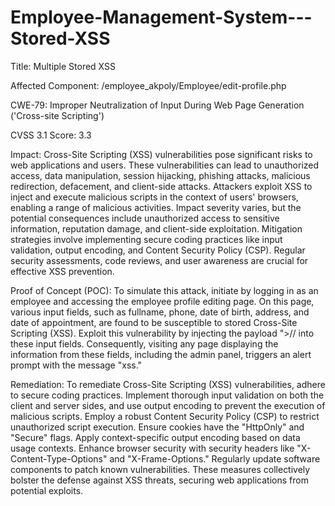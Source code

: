 # Employee-Management-System---Stored-XSS


Title: Multiple Stored XSS

Affected Component: /employee_akpoly/Employee/edit-profile.php

CWE-79: Improper Neutralization of Input During Web Page Generation ('Cross-site Scripting')

CVSS 3.1 Score: 3.3

Impact: Cross-Site Scripting (XSS) vulnerabilities pose significant risks to web applications and users. These vulnerabilities can lead to unauthorized access, data manipulation, session hijacking, phishing attacks, malicious redirection, defacement, and client-side attacks. Attackers exploit XSS to inject and execute malicious scripts in the context of users' browsers, enabling a range of malicious activities. Impact severity varies, but the potential consequences include unauthorized access to sensitive information, reputation damage, and client-side exploitation. Mitigation strategies involve implementing secure coding practices like input validation, output encoding, and Content Security Policy (CSP). Regular security assessments, code reviews, and user awareness are crucial for effective XSS prevention.

Proof of Concept (POC): To simulate this attack, initiate by logging in as an employee and accessing the employee profile editing page. On this page, various input fields, such as fullname, phone, date of birth, address, and date of appointment, are found to be susceptible to stored Cross-Site Scripting (XSS). Exploit this vulnerability by injecting the payload "><script>alert("xss")</script>// into these input fields. Consequently, visiting any page displaying the information from these fields, including the admin panel, triggers an alert prompt with the message "xss."




Remediation: To remediate Cross-Site Scripting (XSS) vulnerabilities, adhere to secure coding practices. Implement thorough input validation on both the client and server sides, and use output encoding to prevent the execution of malicious scripts. Employ a robust Content Security Policy (CSP) to restrict unauthorized script execution. Ensure cookies have the "HttpOnly" and "Secure" flags. Apply context-specific output encoding based on data usage contexts. Enhance browser security with security headers like "X-Content-Type-Options" and "X-Frame-Options." Regularly update software components to patch known vulnerabilities. These measures collectively bolster the defense against XSS threats, securing web applications from potential exploits.
